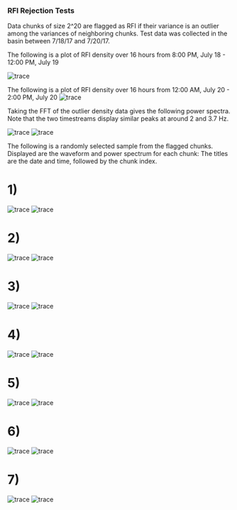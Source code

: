 
### RFI Rejection Tests

Data chunks of size 2^20 are flagged as RFI if their variance is an outlier among the variances of neighboring chunks. 
Test data was collected in the basin between 7/18/17 and 7/20/17. 

The following is a plot of RFI density over 16 hours from 8:00 PM, July 18 - 12:00 PM, July 19

![trace](RFIDensity170718_2200-170719_1100_4sigma.png)

The following is a plot of RFI density over 16 hours from 12:00 AM, July 20 - 2:00 PM, July 20
![trace](RFIDensity170720_0000-170720_1400_5sigma.png)

Taking the FFT of the outlier density data gives the following power spectra. Note that the two timestreams display similar peaks at around 2 and 3.7 Hz.

![trace](RFIFrequency170718_2000-170719_1100_4sigma.png)
![trace](RFIFrequency170720_0000-170720_1400_5sigma.png)




The following is a randomly selected sample from the flagged chunks. Displayed are the waveform and power spectrum for each chunk:
The titles are the date and time, followed by the chunk index.



# 1)

![trace](170718_2200_57_waveform.png)
![trace](170718_2200_57_spectrum.png)

# 2)

![trace](170718_2300_113_waveform.png)
![trace](170718_2300_113_spectrum.png)

# 3)

![trace](170719_0200_576_waveform.png)
![trace](170719_0200_576_spectrum.png)

# 4)

![trace](170719_0400_1111_waveform.png)
![trace](170719_0400_1111_spectrum.png)
# 5)

![trace](170719_0500_0_waveform.png)
![trace](170719_0500_0_spectrum.png)

# 6)

![trace](170720_0200_0_waveform.png)
![trace](170720_0200_0_spectrum.png)

# 7)

![trace](20_4_170718_2200_111_waveform.png)
![trace](20_4_1701718_2200_111_fft.png)






